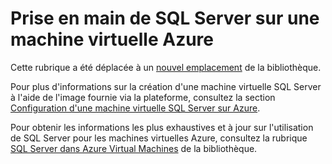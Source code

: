 <properties linkid="" urlDisplayName="" pageTitle="" metaKeywords="" description="" metaCanonical="" services="" documentationCenter="" title="Getting started with SQL Server on an Azure virtual machine" authors="selcint" solutions="" manager="clairt" editor="tyson" />

Prise en main de SQL Server sur une machine virtuelle Azure
===========================================================

Cette rubrique a été déplacée à un [nouvel emplacement](http://go.microsoft.com/fwlink/?LinkId=294720) de la bibliothèque.

Pour plus d'informations sur la création d'une machine virtuelle SQL Server à l'aide de l'image fournie via la plateforme, consultez la section [Configuration d'une machine virtuelle SQL Server sur Azure](http://go.microsoft.com/fwlink/p/?LinkId=248281).

Pour obtenir les informations les plus exhaustives et à jour sur l'utilisation de SQL Server pour les machines virtuelles Azure, consultez la rubrique [SQL Server dans Azure Virtual Machines](http://go.microsoft.com/fwlink/?LinkId=294719) de la bibliothèque.

